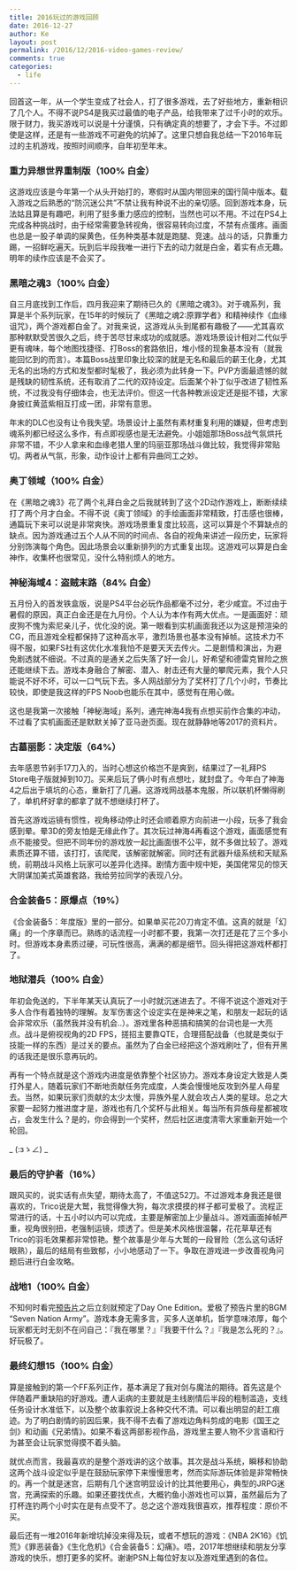 ```yaml
---
title: 2016玩过的游戏回顾
date: 2016-12-27
author: Ke
layout: post
permalink: /2016/12/2016-video-games-review/
comments: true
categories:
  - life
---
```


回首这一年，从一个学生变成了社会人，打了很多游戏，去了好些地方，重新相识了几个人。不得不说PS4是我买过最值的电子产品，给我带来了过千小时的欢乐。限于财力，我买游戏可以说是十分谨慎，只有确定真的想要了，才会下手。不过即使是这样，还是有一些游戏不可避免的坑掉了。这里只想自我总结一下2016年玩过的主机游戏，按照时间顺序，自年初至年末。

<!--more-->

### 重力异想世界重制版（100% 白金）
这游戏应该是今年第一个从头开始打的，寒假时从国内带回来的国行简中版本。载入游戏之后熟悉的“防沉迷公共”不禁让我有种说不出的亲切感。回到游戏本身，玩法姑且算是有趣吧，利用了挺多重力感应的控制，当然也可以不用。不过在PS4上完成各种挑战时，由于经常需要急转视角，很容易转向过度，不禁有点蛋疼。画面也总是一股子单调的屎黄色，任务种类基本就是跑腿、竞速。战斗的话，只靠重力踢，一招鲜吃遍天。玩到后半段我唯一进行下去的动力就是白金，着实有点无趣。明年的续作应该是不会买了。

### 黑暗之魂3（100% 白金）
自三月底找到工作后，四月我迎来了期待已久的《黑暗之魂3》。对于魂系列，我算是半个系列玩家，在15年的时候玩了《黑暗之魂2:原罪学者》和精神续作《血缘诅咒》，两个游戏都白金了。对我来说，这游戏从头到尾都有趣极了——尤其喜欢那种默默受苦很久之后，终于苦尽甘来成功的成就感。游戏场景设计相对二代似乎更有魂味，每个地图找捷径、打Boss的套路依旧，堆小怪的现象基本没有（就我能回忆到的而言）。本篇Boss战里印象比较深的就是无名和最后的薪王化身，尤其无名的出场的方式和发型都时髦极了，我必须为此转身一下。PVP方面最遗憾的就是残缺的韧性系统，还有取消了二代的双持设定。后面某个补丁似乎改进了韧性系统，不过我没有仔细体会，也无法评价。但这一代各种教派设定还是挺不错，大家身披红黄蓝紫相互打成一团，非常有意思。

年末的DLC也没有让令我失望。场景设计上虽然有素材重复利用的嫌疑，但考虑到魂系列都已经这么多作，有点即视感也是无法避免。小姐姐那场Boss战气氛烘托非常不错，不少人拿来和血缘老猎人里的玛丽亚那场战斗做比较，我觉得非常贴切。两者从气氛，形象，动作设计上都有异曲同工之妙。

### 奥丁领域（100% 白金）
在《黑暗之魂3》花了两个礼拜白金之后我就转到了这个2D动作游戏上，断断续续打了两个月才白金。不得不说《奥丁领域》的手绘画面非常精致，打击感也很棒，通篇玩下来可以说是非常爽快。游戏场景重复度比较高，这可以算是个不算缺点的缺点。因为游戏通过五个人从不同的时间点、各自的视角来讲述一段历史，玩家将分别饰演每个角色。因此场景会以重新排列的方式重复出现。这游戏可以算是白金神作，收集杯也很常见，没什么特别烦人的地方。

### 神秘海域4：盗贼末路（84% 白金）
五月份入的首发铁盒版，说是PS4平台必玩作品都毫不过分，老少咸宜。不过由于暑假的原因，真正白金还是在九月份。个人认为本作有两大优点。一是画面好：顽皮狗不愧为索尼亲儿子，优化没的说。第一眼看到实机画面我还以为这是预渲染的CG，而且游戏全程都保持了这种高水平，激烈场景也基本没有掉帧。这技术力不得不服，如果FS社有这优化水准我怕不是要天天去传火。二是剧情和演出，为避免剧透就不细说。不过真的是通关之后失落了好一会儿，好希望和德雷克冒险之旅还能继续下去。游戏本身融合了解密、潜入、射击还有大量的攀爬元素，我个人只能说不好不坏，可以一口气玩下去。多人网战部分为了奖杯打了几个小时，节奏比较快，即使是我这样的FPS Noob也能乐在其中，感觉有在用心做。

这也是我第一次接触「神秘海域」系列，通完神海4我有点想买前作合集的冲动，不过看了实机画面还是默默关掉了亚马逊页面。现在就静静地等2017的资料片。

### 古墓丽影：决定版（64%）
去年感恩节剁手17刀入的，当时心想这价格岂不是爽到，结果过了一礼拜PS Store电子版就掉到10刀。买来后玩了俩小时有点想吐，就封盘了。今年白了神海4之后出于填坑的心态，重新打了几遍。这游戏网战基本鬼服，所以联机杯懒得刷了，单机杯好拿的都拿了就不想继续打杯了。

首先这游戏运镜有惯性，视角移动停止时还会顺着原方向前进一小段，玩多了我会感到晕。晕3D的旁友怕是无缘此作了。其次玩过神海4再看这个游戏，画面感觉有点不能接受。但把不同年份的游戏放一起比画面很不公平，就不多做比较了。游戏素质还算不错，该打打，该爬爬，该解密就解密。同时还有武器升级系统和天赋系统，前期战斗风格上玩家可以差异化选择。剧情方面中规中矩，美国佬常见的惊天大阴谋加美式英雄套路，我给劳拉同学的表现八分。

### 合金装备5：原爆点（19%）
《合金装备5：年度版》里的一部分。如果单买花20刀肯定不值。这真的就是「幻痛」的一个序章而已。熟练的话流程一小时都不要，我第一次打还是花了三个多小时。但游戏本身素质过硬，可玩性很高，满满的都是细节。回头得把这游戏杯都打了。

### 地狱潜兵（100% 白金）
年初会免送的，下半年某天认真玩了一小时就沉迷进去了。不得不说这个游戏对于多人合作有着独特的理解。友军伤害这个设定实在是神来之笔，和朋友一起玩的话会非常欢乐（虽然我并没有机会..）。游戏里各种恶搞和搞笑的台词也是一大亮点。战斗是俯视视角的2D FPS，搓招主要靠QTE，合理搭配战备（也就是类似于技能一样的东西）是过关的要点。虽然为了白金已经把这个游戏刷吐了，但有开黑的话我还是很乐意再玩的。

再有一个特点就是这个游戏内进度是依靠整个社区协力。游戏本身设定大致是人类打外星人，随着玩家们不断地贡献任务完成度，人类会慢慢地反攻到外星人母星去。当然，如果玩家们贡献的太少太慢，异族外星人就会攻占人类的星球。总之大家要一起努力推进度才是，游戏也有几个奖杯与此相关。每当所有异族母星都被攻占，会发生什么？是的，你会得到一个奖杯，然后社区进度清零大家重新开始一个轮回。

 _ (:зゝ∠) _

### 最后的守护者（16%）
跟风买的，说实话有点失望，期待太高了，不值这52刀。不过游戏本身我还是很喜欢的，Trico说是大鹫，我觉得像大狗，每次求摸摸的样子都可爱极了。流程正常进行的话，十五小时以内可以完成，主要是解密加上少量战斗。游戏画面掉帧严重，视角很别扭，老强制运镜，烦透了。但是美术风格很温馨，花花草草还有Trico的羽毛效果都非常惊艳。整个故事是少年与大鹫的一段冒险（怎么这句话好眼熟），最后的结局有些致郁，小小地感动了一下。争取在游戏进一步改善视角问题后进行白金攻略。

### 战地1（100% 白金）
不知何时看完[预告片](https://www.youtube.com/watch?v=c7nRTF2SowQ)之后立刻就预定了Day One Edition。爱极了预告片里的BGM “Seven Nation Army”。游戏本身无需多言，买多人送单机，哲学意味浓厚，每个玩家都无时无刻不在问自己：『我在哪里？』『我要干什么？』『我是怎么死的？』。好玩极了。

### 最终幻想15（100% 白金）
算是接触到的第一个FF系列正作，基本满足了我对剑与魔法的期待。首先这是个伴随着严重缺陷的好游戏。遭人诟病的主要就是主线剧情后半段的粗制滥造，支线任务设计水准低下，以及整个故事叙说上各种交代不清。可以看出明显的赶工痕迹。为了明白剧情的前因后果，我不得不去看了游戏边角料剪成的电影《国王之剑》和动画《兄弟情》。如果不看这两部影视作品，游戏里主要人物不少言语和行为甚至会让玩家觉得摸不着头脑。

就优点而言，我最喜欢的是整个游戏讲的这个故事。其次是战斗系统，瞬移和协助这两个战斗设定似乎是在鼓励玩家停下来慢慢思考，然而实际游玩体验是非常畅快的。再一个就是迷宫，后期有几个迷宫明显设计的比其他要用心，典型的JRPG迷宫，充满探索的乐趣。如果还要找优点，大概钓鱼小游戏也可以算，虽然最后为了打杯连钓两个小时实在是有点受不了。总之这个游戏我很喜欢，推荐程度：原价不买。


最后还有一堆2016年新增坑掉没来得及玩，或者不想玩的游戏：《NBA 2K16》《饥荒》《罪恶装备》《生化危机》《合金装备5：幻痛》。唔，2017年想继续和朋友分享游戏的快乐，想打更多的奖杯。谢谢PSN上每位好友以及游戏里遇到的各位。

